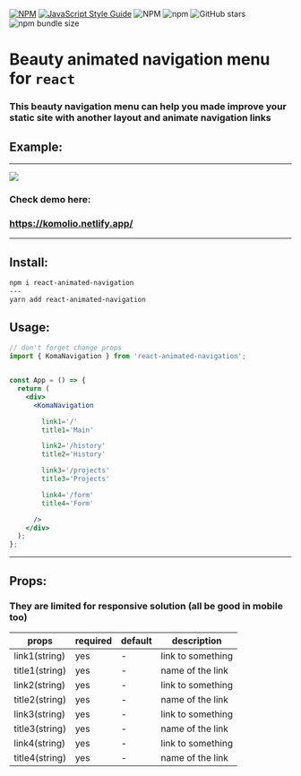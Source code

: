 [![NPM](https://img.shields.io/npm/v/react-animated-navigation.svg)](https://www.npmjs.com/package/react-animated-navigation)
[![JavaScript Style Guide](https://img.shields.io/badge/code_style-standard-brightgreen.svg)](https://standardjs.com)
![NPM](https://img.shields.io/npm/l/react-animated-navigation)
![npm](https://img.shields.io/npm/dm/react-animated-navigation)
![GitHub stars](https://img.shields.io/github/stars/Ivan-Corporation/github-react-animated-navigation?style=social)
![npm bundle size](https://img.shields.io/bundlephobia/minzip/react-animated-navigation)


# Beauty animated navigation menu for ```react```

### This beauty navigation menu can help you made improve your static site with another layout and animate navigation links





## Example:
---

<img src='./menu-nav.gif'>

### Check demo here:
### https://komolio.netlify.app/

---

## Install:
```bash
npm i react-animated-navigation
---
yarn add react-animated-navigation
```

## Usage:
```jsx
// don't forget change props
import { KomaNavigation } from 'react-animated-navigation';


const App = () => {
  return (
    <div>
      <KomaNavigation

        link1='/'
        title1='Main'

        link2='/history'
        title2='History'

        link3='/projects'
        title3='Projects'

        link4='/form'
        title4='Form'

      />
    </div>
  );
};
```

---
## Props:

### They are limited for responsive solution (all be good in mobile too)

| props  | required | default  | description |
| ------------- | ------------- | ------------- | ------------- |
| link1(string)| yes | - | link to something |
| title1(string) | yes | - | name of the link |
| link2(string)| yes | - | link to something |
| title2(string) | yes | - | name of the link |
| link3(string)| yes | - | link to something |
| title3(string) | yes | - | name of the link |
| link4(string)| yes | - | link to something |
| title4(string) | yes | - | name of the link |
